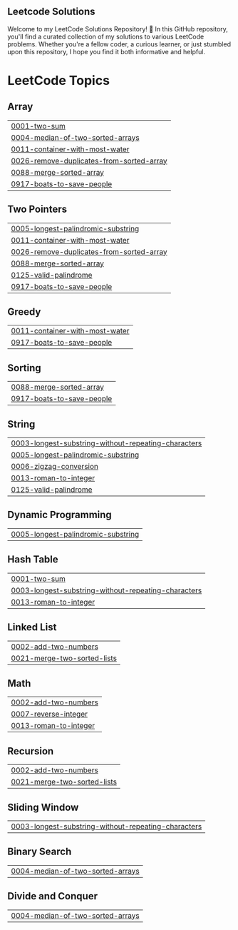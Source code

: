 ## Leetcode Solutions
Welcome to my LeetCode Solutions Repository! 🚀 In this GitHub repository, you'll find a curated collection of my solutions to various LeetCode problems. Whether you're a fellow coder, a curious learner, or just stumbled upon this repository, I hope you find it both informative and helpful.

<!---LeetCode Topics Start-->
# LeetCode Topics
## Array
|  |
| ------- |
| [0001-two-sum](https://github.com/Tesfa-Mk/LeetCode/tree/master/0001-two-sum) |
| [0004-median-of-two-sorted-arrays](https://github.com/Tesfa-Mk/LeetCode/tree/master/0004-median-of-two-sorted-arrays) |
| [0011-container-with-most-water](https://github.com/Tesfa-Mk/LeetCode/tree/master/0011-container-with-most-water) |
| [0026-remove-duplicates-from-sorted-array](https://github.com/Tesfa-Mk/LeetCode/tree/master/0026-remove-duplicates-from-sorted-array) |
| [0088-merge-sorted-array](https://github.com/Tesfa-Mk/LeetCode/tree/master/0088-merge-sorted-array) |
| [0917-boats-to-save-people](https://github.com/Tesfa-Mk/LeetCode/tree/master/0917-boats-to-save-people) |
## Two Pointers
|  |
| ------- |
| [0005-longest-palindromic-substring](https://github.com/Tesfa-Mk/LeetCode/tree/master/0005-longest-palindromic-substring) |
| [0011-container-with-most-water](https://github.com/Tesfa-Mk/LeetCode/tree/master/0011-container-with-most-water) |
| [0026-remove-duplicates-from-sorted-array](https://github.com/Tesfa-Mk/LeetCode/tree/master/0026-remove-duplicates-from-sorted-array) |
| [0088-merge-sorted-array](https://github.com/Tesfa-Mk/LeetCode/tree/master/0088-merge-sorted-array) |
| [0125-valid-palindrome](https://github.com/Tesfa-Mk/LeetCode/tree/master/0125-valid-palindrome) |
| [0917-boats-to-save-people](https://github.com/Tesfa-Mk/LeetCode/tree/master/0917-boats-to-save-people) |
## Greedy
|  |
| ------- |
| [0011-container-with-most-water](https://github.com/Tesfa-Mk/LeetCode/tree/master/0011-container-with-most-water) |
| [0917-boats-to-save-people](https://github.com/Tesfa-Mk/LeetCode/tree/master/0917-boats-to-save-people) |
## Sorting
|  |
| ------- |
| [0088-merge-sorted-array](https://github.com/Tesfa-Mk/LeetCode/tree/master/0088-merge-sorted-array) |
| [0917-boats-to-save-people](https://github.com/Tesfa-Mk/LeetCode/tree/master/0917-boats-to-save-people) |
## String
|  |
| ------- |
| [0003-longest-substring-without-repeating-characters](https://github.com/Tesfa-Mk/LeetCode/tree/master/0003-longest-substring-without-repeating-characters) |
| [0005-longest-palindromic-substring](https://github.com/Tesfa-Mk/LeetCode/tree/master/0005-longest-palindromic-substring) |
| [0006-zigzag-conversion](https://github.com/Tesfa-Mk/LeetCode/tree/master/0006-zigzag-conversion) |
| [0013-roman-to-integer](https://github.com/Tesfa-Mk/LeetCode/tree/master/0013-roman-to-integer) |
| [0125-valid-palindrome](https://github.com/Tesfa-Mk/LeetCode/tree/master/0125-valid-palindrome) |
## Dynamic Programming
|  |
| ------- |
| [0005-longest-palindromic-substring](https://github.com/Tesfa-Mk/LeetCode/tree/master/0005-longest-palindromic-substring) |
## Hash Table
|  |
| ------- |
| [0001-two-sum](https://github.com/Tesfa-Mk/LeetCode/tree/master/0001-two-sum) |
| [0003-longest-substring-without-repeating-characters](https://github.com/Tesfa-Mk/LeetCode/tree/master/0003-longest-substring-without-repeating-characters) |
| [0013-roman-to-integer](https://github.com/Tesfa-Mk/LeetCode/tree/master/0013-roman-to-integer) |
## Linked List
|  |
| ------- |
| [0002-add-two-numbers](https://github.com/Tesfa-Mk/LeetCode/tree/master/0002-add-two-numbers) |
| [0021-merge-two-sorted-lists](https://github.com/Tesfa-Mk/LeetCode/tree/master/0021-merge-two-sorted-lists) |
## Math
|  |
| ------- |
| [0002-add-two-numbers](https://github.com/Tesfa-Mk/LeetCode/tree/master/0002-add-two-numbers) |
| [0007-reverse-integer](https://github.com/Tesfa-Mk/LeetCode/tree/master/0007-reverse-integer) |
| [0013-roman-to-integer](https://github.com/Tesfa-Mk/LeetCode/tree/master/0013-roman-to-integer) |
## Recursion
|  |
| ------- |
| [0002-add-two-numbers](https://github.com/Tesfa-Mk/LeetCode/tree/master/0002-add-two-numbers) |
| [0021-merge-two-sorted-lists](https://github.com/Tesfa-Mk/LeetCode/tree/master/0021-merge-two-sorted-lists) |
## Sliding Window
|  |
| ------- |
| [0003-longest-substring-without-repeating-characters](https://github.com/Tesfa-Mk/LeetCode/tree/master/0003-longest-substring-without-repeating-characters) |
## Binary Search
|  |
| ------- |
| [0004-median-of-two-sorted-arrays](https://github.com/Tesfa-Mk/LeetCode/tree/master/0004-median-of-two-sorted-arrays) |
## Divide and Conquer
|  |
| ------- |
| [0004-median-of-two-sorted-arrays](https://github.com/Tesfa-Mk/LeetCode/tree/master/0004-median-of-two-sorted-arrays) |
<!---LeetCode Topics End-->